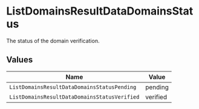 # ListDomainsResultDataDomainsStatus

The status of the domain verification.


## Values

| Name                                         | Value                                        |
| -------------------------------------------- | -------------------------------------------- |
| `ListDomainsResultDataDomainsStatusPending`  | pending                                      |
| `ListDomainsResultDataDomainsStatusVerified` | verified                                     |